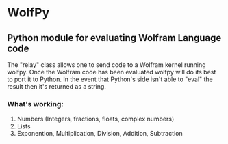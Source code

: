 # WolfPy
## Python module for evaluating Wolfram Language code

The "relay" class allows one to send code to a Wolfram kernel running wolfpy.
Once the Wolfram code has been evaluated wolfpy will do its best to port it to Python.
In the event that Python's side isn't able to "eval" the result then it's returned as a string.

### What's working:
1. Numbers (Integers, fractions, floats, complex numbers)
2. Lists
3. Exponention, Multiplication, Division, Addition, Subtraction
